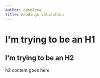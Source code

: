 ```yaml
---
author: opse2esa
title: headings validation
---
```


I'm trying to be an H1
==============================

I'm trying to be an H2
-----------------------------
h2 content goes here
